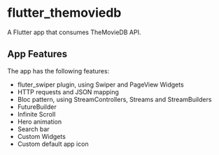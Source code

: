 # flutter_themoviedb

A Flutter app that consumes TheMovieDB API.

## App Features
The app has the following features:
- fluter_swiper plugin, using Swiper and PageView Widgets
- HTTP requests and JSON mapping
- Bloc pattern, using StreamControllers, Streams and StreamBuilders
- FutureBuilder
- Infinite Scroll
- Hero animation
- Search bar
- Custom Widgets
- Custom default app icon